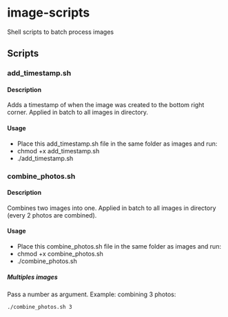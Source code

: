 # image-scripts
Shell scripts to batch process images

## Scripts

### add_timestamp.sh

#### Description

Adds a timestamp of when the image was created to the bottom right corner. Applied in batch to all images in directory.

#### Usage

- Place this add_timestamp.sh file in the same folder as images and run:
- chmod +x add_timestamp.sh
- ./add_timestamp.sh

### combine_photos.sh

#### Description

Combines two images into one. Applied in batch to all images in directory (every 2 photos are combined).

#### Usage

- Place this combine_photos.sh file in the same folder as images and run:
- chmod +x combine_photos.sh
- ./combine_photos.sh

##### Multiples images

Pass a number as argument. Example: combining 3 photos:
```
./combine_photos.sh 3
```

